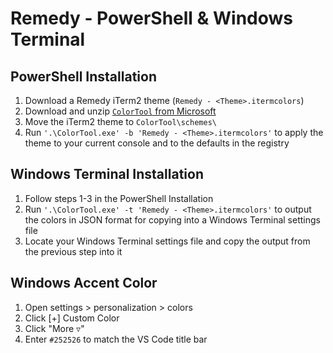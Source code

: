 # Remedy - PowerShell & Windows Terminal

## PowerShell Installation

1. Download a Remedy iTerm2 theme (`Remedy - <Theme>.itermcolors`)
2. Download and unzip [`ColorTool` from Microsoft](https://github.com/microsoft/terminal/releases/tag/1904.29002)
3. Move the iTerm2 theme to `ColorTool\schemes\`
4. Run `'.\ColorTool.exe' -b 'Remedy - <Theme>.itermcolors'` to apply the theme to your current console and to the defaults in the registry

## Windows Terminal Installation

1. Follow steps 1-3 in the PowerShell Installation
2. Run `'.\ColorTool.exe' -t 'Remedy - <Theme>.itermcolors'` to output the colors in JSON format for copying into a Windows Terminal settings file
3. Locate your Windows Terminal settings file and copy the output from the previous step into it


## Windows Accent Color

1. Open settings > personalization > colors
2. Click [+] Custom Color
3. Click "More ▿"
4. Enter `#252526` to match the VS Code title bar
